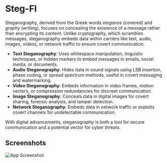 
# Steg-FI

Steganography, derived from the Greek words *steganos* (covered) and *graphy* (writing), focuses on concealing the existence of a message rather than encrypting its content. Unlike cryptography, which scrambles messages, steganography embeds data within carriers like text, audio, images, videos, or network traffic to ensure covert communication.  

- **Text Steganography**: Uses whitespace manipulation, linguistic techniques, or hidden markers to embed messages in emails, social media, or documents.  
- **Audio Steganography**: Hides data in sound signals using LSB insertion, phase coding, or spread spectrum methods, useful in covert messaging and watermarking.  
- **Video Steganography**: Embeds information in video frames, motion vectors, or compression redundancies for discreet communication.  
- **Image Steganography**: Conceals data in digital images for covert sharing, forensic analysis, and tamper detection.  
- **Network Steganography**: Embeds data in network traffic or exploits covert channels for undetectable communication.  

With digital advancements, steganography is both a tool for secure communication and a potential vector for cyber threats.

## Screenshots

![App Screenshot](https://via.placeholder.com/468x300?text=App+Screenshot+Here)

